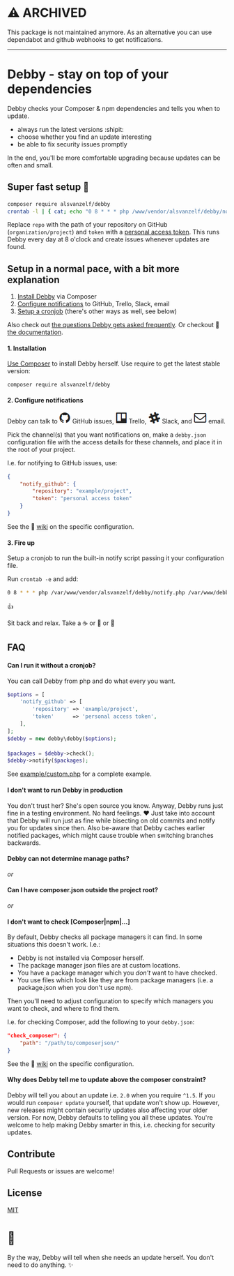 # ⚠️ ARCHIVED

This package is not maintained anymore. As an alternative you can use dependabot and github webhooks to get notifications.

---

# Debby - stay on top of your dependencies

Debby checks your Composer & npm dependencies and tells you when to update.

- always run the latest versions :shipit:
- choose whether you find an update interesting
- be able to fix security issues promptly

In the end, you'll be more comfortable upgrading because updates can be often and small.


## Super fast setup :rocket:

``` sh
composer require alsvanzelf/debby
crontab -l | { cat; echo "0 8 * * * php /www/vendor/alsvanzelf/debby/notify.php repo token"; } | crontab -
```

Replace `repo` with the path of your repository on GitHub (`organization/project`) and `token` with a [personal access token](https://github.com/settings/tokens).
This runs Debby every day at 8 o'clock and create issues whenever updates are found.


## Setup in a normal pace, with a bit more explanation

1. [Install Debby](/README.md#1-installation) via Composer
2. [Configure notifications](/README.md#2-configure-notifications) to GitHub, Trello, Slack, email
3. [Setup a cronjob](/README.md#3-fire-up) (there's other ways as well, see below)

Also check out [the questions Debby gets asked frequently](/README.md#faq).
Or checkout :blue_book: [the documentation](https://github.com/lode/debby/wiki).


#### 1. Installation

[Use Composer](http://getcomposer.org/) to install Debby herself. Use require to get the latest stable version:

```
composer require alsvanzelf/debby
```


#### 2. Configure notifications

Debby can talk to
![GitHub issues](/channels/github.png) GitHub issues,
![Trello](/channels/trello.png) Trello,
![Slack](/channels/slack.png) Slack,
and ![Email](/channels/email.png) email.

Pick the channel(s) that you want notifications on,
make a `debby.json` configuration file with the access details for these channels,
and place it in the root of your project.

I.e. for notifying to GitHub issues, use:

``` json
{
	"notify_github": {
		"repository": "example/project",
		"token": "personal access token"
	}
}
```

See the :blue_book: [wiki](https://github.com/lode/debby/wiki/Pick-your-channels) on the specific configuration.


#### 3. Fire up

Setup a cronjob to run the built-in notify script passing it your configuration file.

Run `crontab -e` and add:

``` sh
0 8 * * * php /var/www/vendor/alsvanzelf/debby/notify.php /var/www/debby.json
```

:thumbsup:

Sit back and relax. Take a :coffee: or :tea: or :beer:


## FAQ

#### Can I run it without a cronjob?

You can call Debby from php and do what every you want.

``` php
$options = [
	'notify_github' => [
		'repository' => 'example/project',
		'token'      => 'personal access token',
	],
];
$debby = new debby\debby($options);

$packages = $debby->check();
$debby->notify($packages);
```

See [example/custom.php](/example/custom.php) for a complete example.


#### I don't want to run Debby in production

You don't trust her? She's open source you know. Anyway, Debby runs just fine in a testing environment. No hard feelings. :heart:
Just take into account that Debby will run just as fine while bisecting on old commits and notify you for updates since then.
Also be-aware that Debby caches earlier notified packages, which might cause trouble when switching branches backwards.


#### Debby can not determine manage paths?
_or_
#### Can I have composer.json outside the project root?
_or_
#### I don't want to check [Composer|npm|...]

By default, Debby checks all package managers it can find. In some situations this doesn't work. I.e.:

- Debby is not installed via Composer herself.
- The package manager json files are at custom locations.
- You have a package manager which you *don't* want to have checked.
- You use files which look like they are from package managers (i.e. a package.json when you don't use npm).

Then you'll need to adjust configuration to specify which managers you want to check, and where to find them.

I.e. for checking Composer, add the following to your `debby.json`:

``` json
"check_composer": {
	"path": "/path/to/composerjson/"
}
```

See the :blue_book: [wiki](https://github.com/lode/debby/wiki/Point-at-your-managers) on the specific configuration.



#### Why does Debby tell me to update above the composer constraint?

Debby will tell you about an update i.e. `2.0` when you require `^1.5`. If you would run `composer update` yourself, that update won't show up.
However, new releases might contain security updates also affecting your older version. For now, Debby defaults to telling you all these updates.
You're welcome to help making Debby smarter in this, i.e. checking for security updates.


## Contribute

Pull Requests or issues are welcome!


## License

[MIT](/LICENSE)


# :girl:

By the way, Debby will tell when she needs an update herself. You don't need to do anything. :sparkles:
